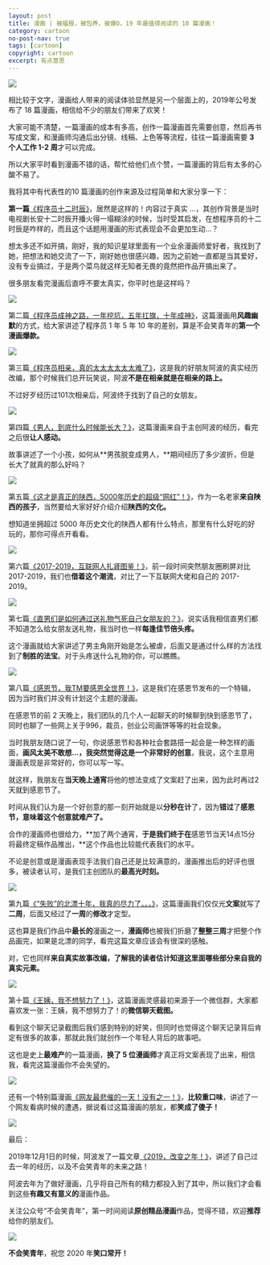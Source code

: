 ```yaml
---
layout: post
title: 漫画 | 被福报，被包养，被爆O，19 年最值得阅读的 10 篇漫画！
category: cartoon
no-post-nav: true
tags: [cartoon]
copyright: cartoon
excerpt: 有点意思
---
```


![](http://favorites.ren/assets/images/2020/cartoon/tenmanhua01.jpg)

相比较于文字，漫画给人带来的阅读体验显然是另一个层面上的，2019年公号发布了 18 篇漫画，相信给不少的朋友们带来了欢笑！

大家可能不清楚，一篇漫画的成本有多高，创作一篇漫画首先需要创意，然后再书写成文案，和漫画师沟通后出分镜、线稿、上色等等流程，往往一篇漫画需要 **3 个人工作 1-2 周**才可以完成。

所以大家平时看到漫画不错的话，帮忙给他们点个赞，一篇漫画的背后有太多的心酸不易了。

我将其中有代表性的10 篇漫画的创作来源及过程简单和大家分享一下：

**第一篇**[《程序员十二时辰》](https://mp.weixin.qq.com/s/kJRR_K0QCYBCem4mBPLG6w)，居然是这样的！内容过于真实 ...，其创作背景是当时电视剧长安十二时辰开播火得一塌糊涂的时候，当时受其启发，在想程序员的十二时辰是咋样的，而且这个话题用漫画的形式表现会不会更加生动...？

想太多还不如开搞，刚好，我的知识星球里面有一个业余漫画师爱好者，我找到了她，把想法和她交流了一下，刚好她也很感兴趣，因为之前她一直都是当其爱好，没有专业搞过，于是两个菜鸟就这样无知者无畏的竟然把作品开搞出来了。

很多朋友看完漫画后直呼不要太真实，你平时也是这样吗？

![](http://favorites.ren/assets/images/2020/cartoon/tenmanhua02.jpg)

第二篇[《程序员成神之路，一年挖坑，五年扛旗，十年成神》](https://mp.weixin.qq.com/s/SjbHtvikSsXQpiyWsWjFZg)，这篇漫画用**风趣幽默**的方式，给大家讲述了程序员 1 年 5 年 10 年的差别，算是不会笑青年的**第一个漫画爆款。**

![](http://favorites.ren/assets/images/2020/cartoon/tenmanhua03.jpg)

第三篇[《程序员相亲，真的太太太太太太难了》](https://mp.weixin.qq.com/s/EGP27FkYYL4gQTjzG91iCQ)，这是我的好朋友阿波的真实经历改编，那个时候我们总开玩笑说，阿波**不是在相亲就是在相亲的路上。**

不过好歹经历过101次相亲后，阿波终于找到了自己的女朋友。

![](http://favorites.ren/assets/images/2020/cartoon/tenmanhua04.jpg)

第四篇[《男人，到底什么时候能长大？》](https://mp.weixin.qq.com/s/S0sRvnlvbqONh-7PnhD-nA)，这篇漫画来自于主创阿波的经历，看完之后很**让人感动。**

故事讲述了一个小孩，如何从**男孩脱变成男人，**期间经历了多少波折，但是长大了就真的那么好吗？

![](http://favorites.ren/assets/images/2020/cartoon/tenmanhua05.jpg)

第五篇[《这才是真正的陕西，5000年历史的超级“网红”！》](https://mp.weixin.qq.com/s/Er3pjkeRSvBIlLYl_0lxFA)，作为一名老家**来自陕西的孩子**，当然要给大家好好介绍介绍**陕西的文化。**

想知道坐拥超过 5000 年历史文化的陕西人都有什么特点，那里有什么好吃的好玩的，那你可得点开看看。

![](http://favorites.ren/assets/images/2020/cartoon/tenmanhua06.jpg)

第六篇[《2017-2019，互联网人扎肾图鉴！》](https://mp.weixin.qq.com/s/Z7Fc_2AmzNp8HC0HhzIPeQ)，前一段时间突然朋友圈刷屏对比 2017-2019，我们也**借着这个潮流**，对比了一下互联网大佬和自己的 2017-2019。

![](http://favorites.ren/assets/images/2020/cartoon/tenmanhua07.jpg)

第七篇[《直男们是如何通过送礼物气死自己女朋友的？》](https://mp.weixin.qq.com/s/0UfmAv7eOH7hZ_HW565clg)，说实话我相信直男们都不知道怎么给女朋友送礼物，我当时也一样**每逢佳节倍头疼。**

这个漫画就给大家讲述了男主角刚开始是怎么被虐，后面又是通过什么样的方法找到了**制胜的法宝**。对于头疼送什么礼物的你，可以瞧瞧。

![](http://favorites.ren/assets/images/2020/cartoon/tenmanhua08.jpg)

第八篇[《感恩节，我TM要感恩全世界！》](https://mp.weixin.qq.com/s/eY89SrcCv33VBU7RXoEQIg)，这是我们在感恩节发布的一个特辑，因为当时我们并没有计划这个主题的漫画。

在感恩节的前 2 天晚上，我们团队的几个人一起聊天的时候聊到快到感恩节了，同时也聊了一些网上关于996，裁员，创业公司画饼等等的社会现象。

当时我朋友随口说了一句，你说感恩节和各种社会套路搭一起会是一种怎样的画面，**画风太美不敢想...，**我突然觉得这是一个**非常好的创意**，我说，这个主意用漫画表现是非常好的，你可以写一写。

就这样，我朋友在**当天晚上通宵**将他的想法变成了文案赶了出来，因为此时再过2天就到感恩节了。

时间从我们认为是一个好创意的那一刻开始就是以**分秒在计**了，因为**错过**了**感恩节，意味着这个创意就难产了。**

合作的漫画师也很给力，**加了两个通宵，**于是我们终于在**感恩节当天14点15分将最终定稿作品推出，**这个作品也比较能代表我们的水平。

不论是创意或是漫画表现手法我们自己还是比较满意的，漫画推出后的好评也很多，被读者认可，是我们主创团队的**最高光时刻。**

![](http://favorites.ren/assets/images/2020/cartoon/tenmanhua09.jpg)

第九篇[《“失败”的北漂十年，我真的尽力了。。。》](https://mp.weixin.qq.com/s/-zhXIkyL2dSABxC3211QEQ)，这篇漫画我们仅仅光**文案**就写了**二周**，后面又经过了**一周**的**修改**才定型。

这也算是我们作品中**最长的**漫画之一，**漫画师**也被我们折磨了**整整三周**才把整个作品画完，如果是北漂的同学，看完这篇文章应该会有很深的感触。

对，它也同样**来自真实故事改编，**了解我的读者估计知道这里面哪些部分来自**我的真实元素。**

![](http://favorites.ren/assets/images/2020/cartoon/tenmanhua10.jpg)

第十篇[《王姨，我不想努力了！》](https://mp.weixin.qq.com/s/S98F65vNcI0jhqTSwlFIHw)，这篇漫画灵感最初来源于一个微信群，大家都喜欢发一张：王姨，我不想努力了！的**微信聊天截图。**

看到这个聊天记录截图后我们感到特别的好笑，但同时也觉得这个聊天记录背后肯定有很多的故事，那就此我们就创作一个年轻人背后的故事吧。

这也是史上**最难产**的一篇漫画，**换了 5 位漫画师**才真正将文案表现了出来，相信我，看完这篇漫画你不会失望的。

![](http://favorites.ren/assets/images/2020/cartoon/tenmanhua11.jpg)

还有一个特别篇漫画[《网友最悲催的一天！没有之一！》](https://mp.weixin.qq.com/s/dK2FJkleXaUnK_rYZVMdiA)，**比较重口味**，讲述了一个网友看病时候的遭遇，据说看过这篇漫画的朋友，都**笑成了傻子！**

![](http://favorites.ren/assets/images/2020/cartoon/tenmanhua12.jpg)

最后：

2019年12月1日的时候，阿波发了一篇文章[《2019，改变之年！》](https://mp.weixin.qq.com/s/CnRU0brC6euaVg7vhS-uGQ)，讲述了自己过去一年的经历，以及不会笑青年的未来之路！

阿波去年为了做好漫画，几乎将自己所有的精力都投入到了其中，所以我们才会看到这些**有趣又有意义的**漫画作品。

关注公众号“不会笑青年”，第一时间阅读**原创精品漫画**作品，觉得不错，欢迎**推荐**给你的朋友们。

![](http://favorites.ren/assets/images/2020/cartoon/tenmanhua13.jpg)

**不会笑青年**，祝您 2020 年**笑口常开！**
